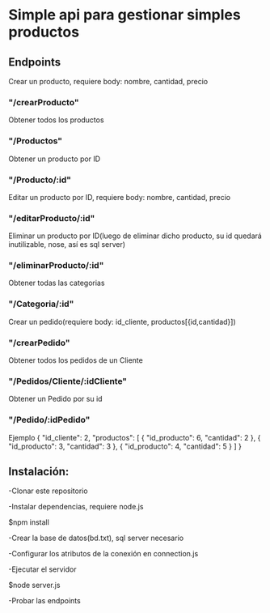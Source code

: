 # Simple api para gestionar simples productos

## Endpoints

Crear un producto, requiere body: nombre, cantidad, precio

### "/crearProducto"

Obtener todos los productos

### "/Productos"

Obtener un producto por ID

### "/Producto/:id"

Editar un producto por ID, requiere body: nombre, cantidad, precio

### "/editarProducto/:id"

Eliminar un producto por ID(luego de eliminar dicho producto, su id quedará inutilizable, nose, así es sql server)

### "/eliminarProducto/:id"

Obtener todas las categorias

### "/Categoria/:id"

Crear un pedido(requiere body: id_cliente, productos[{id,cantidad}])

### "/crearPedido"

Obtener todos los pedidos de un Cliente

### "/Pedidos/Cliente/:idCliente"

Obtener un Pedido por su id

### "/Pedido/:idPedido"

Ejemplo
{
    "id_cliente": 2,
    "productos": [
        { "id_producto": 6, "cantidad": 2 },
        { "id_producto": 3, "cantidad": 3 },
        { "id_producto": 4, "cantidad": 5 }
    ]
}

## Instalación:

-Clonar este repositorio

-Instalar dependencias, requiere node.js

  $npm install
  
-Crear la base de datos(bd.txt), sql server necesario

-Configurar los atributos de la conexión en connection.js

-Ejecutar el servidor

  $node server.js
  
-Probar las endpoints
